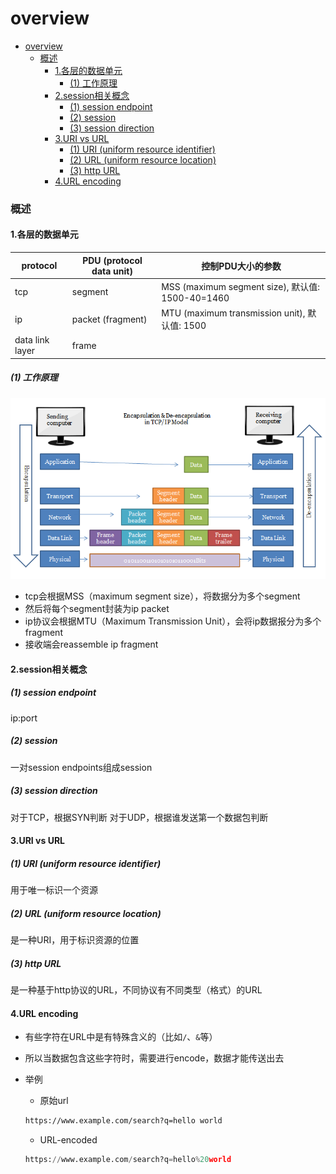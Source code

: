 # overview

<!-- @import "[TOC]" {cmd="toc" depthFrom=1 depthTo=6 orderedList=false} -->
<!-- code_chunk_output -->

- [overview](#overview)
    - [概述](#概述)
      - [1.各层的数据单元](#1各层的数据单元)
        - [(1) 工作原理](#1-工作原理)
      - [2.session相关概念](#2session相关概念)
        - [(1) session endpoint](#1-session-endpoint)
        - [(2) session](#2-session)
        - [(3) session direction](#3-session-direction)
      - [3.URI vs URL](#3uri-vs-url)
        - [(1) URI (uniform resource identifier)](#1-uri-uniform-resource-identifier)
        - [(2) URL (uniform resource location)](#2-url-uniform-resource-location)
        - [(3) http URL](#3-http-url)
      - [4.URL encoding](#4url-encoding)

<!-- /code_chunk_output -->

### 概述

#### 1.各层的数据单元
|protocol|PDU (protocol data unit)|控制PDU大小的参数|
|-|-|-|
|tcp|segment|MSS (maximum segment size), 默认值: 1500-40=1460|
|ip|packet (fragment)|MTU (maximum transmission unit), 默认值: 1500|
|data link layer|frame|


##### (1) 工作原理

![](./imgs/overview_01.png)

* tcp会根据MSS（maximum segment size），将数据分为多个segment
* 然后将每个segment封装为ip packet
* ip协议会根据MTU（Maximum Transmission Unit），会将ip数据报分为多个fragment
* 接收端会reassemble ip fragment

#### 2.session相关概念

##### (1) session endpoint
ip:port

##### (2) session
一对session endpoints组成session

##### (3) session direction
对于TCP，根据SYN判断
对于UDP，根据谁发送第一个数据包判断

#### 3.URI vs URL

##### (1) URI (uniform resource identifier)

用于唯一标识一个资源

##### (2) URL (uniform resource location)

是一种URI，用于标识资源的位置

##### (3) http URL
是一种基于http协议的URL，不同协议有不同类型（格式）的URL

#### 4.URL encoding

* 有些字符在URL中是有特殊含义的（比如`/`、`&`等）
* 所以当数据包含这些字符时，需要进行encode，数据才能传送出去

* 举例
  * 原始url
  ```perl
  https://www.example.com/search?q=hello world
  ```
  * URL-encoded
  ```python
  https://www.example.com/search?q=hello%20world
  ```